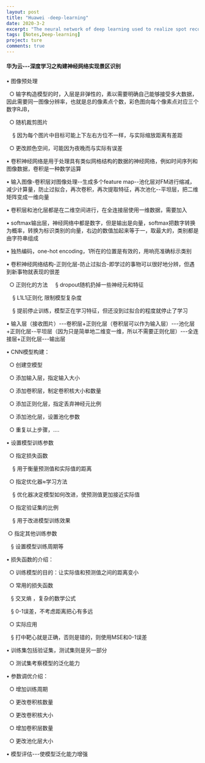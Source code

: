 ```yaml
---
layout: post
title: "Huawei -deep-learning"
date: 2020-3-2
excerpt: "The neural network of deep learning used to realize spot recognition"
tags: [Notes,Deep-learning]
project: ture
comments: true
---
```

#### 华为云---深度学习之构建神经网络实现景区识别

• 图像预处理


 &nbsp;  ○ 输字构造模型的时，入层是非弹性的，素以需要明确自己能够接受多大数据，因此需要同一图像分辨率，也就是总的像素点个数，彩色图向每个像素点对应三个数字RJB，


 &nbsp; ○ 随机裁剪图片


&nbsp;  &nbsp; § 因为每个图片中目标可能上下左右方位不一样，与实际缩放距离有差距


&nbsp; ○ 更改颜色空间，可能因为夜晚而与实际有误差


• 卷积神经网络是用于处理具有类似网格结构的数据的神经网络，例如时间序列和图像数据，卷积是一种数学运算


• 输入图像-卷积层对图像处理--生成多个feature map--池化层对FM进行缩减，减少计算量，防止过拟合，再次卷积，再次提取特征，再次池化--平坦层，把二维矩阵变成一维向量


• 卷积层和池化层都是在二维空间进行，在全连接层使用一维数据，需要加入


• softmax输出层，神经网络中都是数字，但是输出是向量，softmax把数字转换为概率，转换为标识类别的向量，右边的数值加起来等于一，取最大的，类别都是由字符串组成


• 独热编码，one-hot encoding，1所在的位置是有效的，用响亮准确标示类别


• 卷积神经网络结构-正则化层-防止过拟合-即学过的事物可以很好地分辨，但遇到新事物就表现的很差


&nbsp;  ○ 正则化的方法
&nbsp;  &nbsp; § dropout随机扔掉一些神经元和特征


&nbsp;  &nbsp; § L1L1正则化 限制模型复杂度


&nbsp;  &nbsp; § 提前停止训练，模型正在学习特征，但还没到过拟合的程度就停止了学习


• 输入层（接收图片）---卷积层+正则化层（卷积层可以作为输入层）---池化层+正则化层--平坦层（因为只是简单地二维变一维，所以不需要正则化层）---全连接层+正则化层---输出层


• CNN模型构建：


&nbsp; ○ 创建空模型


&nbsp; ○ 添加输入层，指定输入大小


&nbsp; ○ 添加卷积层，制定卷积核大小和数量


&nbsp; ○ 添加正则化层，指定丢弃神经元比例


&nbsp; ○ 添加池化层，设置池化参数


&nbsp; ○ 重复以上步骤，….


• 设置模型训练参数


&nbsp; ○ 指定损失函数


&nbsp; &nbsp; § 用于衡量预测值和实际值的距离


&nbsp; ○ 指定优化器≈学习方法


&nbsp; &nbsp; § 优化器决定模型如何改进，使预测值更加接近实际值


&nbsp; ○ 指定验证集的比例


&nbsp; &nbsp; § 用于改进模型训练效果


&nbsp;○ 指定其他训练参数


&nbsp; &nbsp;§ 设置模型训练周期等


• 损失函数的介绍：


&nbsp; ○ 训练模型的目的：让实际值和预测值之间的距离变小


&nbsp; ○ 常用的损失函数


&nbsp; &nbsp;§ 交叉熵 ，复杂的数学公式


&nbsp;&nbsp; § 0-1误差，不考虑距离把心有多远


&nbsp; ○ 实际应用


&nbsp;&nbsp; § 打中靶心就是正确，否则是错的，则使用MSE和0-1误差


• 训练集包括验证集，测试集则是另一部分


&nbsp; ○ 测试集考察模型的泛化能力


• 参数调优介绍：


&nbsp; ○ 增加训练周期


&nbsp; ○ 更改卷积核数量


&nbsp; ○ 更改卷积核大小

&nbsp; ○ 增加卷积层数量


&nbsp; ○ 更改池化层大小


• 模型评估---使模型泛化能力增强


